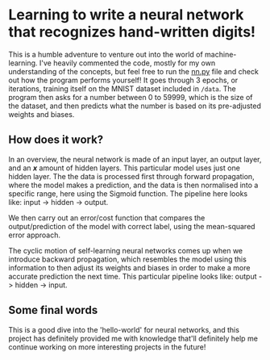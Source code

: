# Learning to write a neural network that recognizes hand-written digits!

This is a humble adventure to venture out into the world of machine-learning. I've heavily commented the code, mostly for my own understanding of the concepts, but feel free to run the [nn.py](./nn.py) file and check out how the program performs yourself! It goes through 3 epochs, or iterations, training itself on the MNIST dataset included in `/data`. The program then asks for a number between 0 to 59999, which is the size of the dataset, and then predicts what the number is based on its pre-adjusted weights and biases.

## How does it work?

In an overview, the neural network is made of an input layer, an output layer, and an ___x___ amount of hidden layers. This particular model uses just one hidden layer.
The the data is processed first through forward propagation, where the model makes a prediction, and the data is then normalised into a specific range, here using the Sigmoid function. The pipeline here looks like: input -> hidden -> output.

We then carry out an error/cost function that compares the output/prediction of the model with correct label, using the mean-squared error approach.

The cyclic motion of self-learning neural networks comes up when we introduce backward propagation, which resembles the model using this information to then adjust its weights and biases in order to make a more accurate prediction the next time. This particular pipeline looks like: output -> hidden -> input.

## Some final words

This is a good dive into the 'hello-world' for neural networks, and this project has definitely provided me with knowledge that'll definitely help me continue working on more interesting projects in the future!
